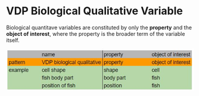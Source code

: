 # VDP Biological Qualitative Variable

Biological quantitave variables are constituted by only the **property** and the **object of interest**, where the property is the broader term of the variable itself.

![biological](gfx/biological.JPG)

